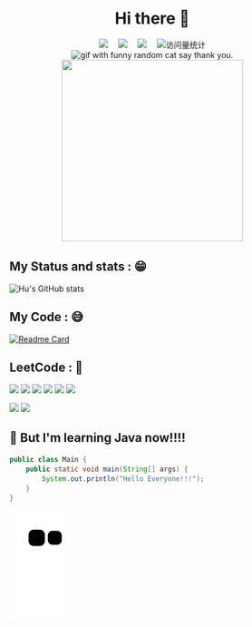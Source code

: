 <h1 align="center">
  Hi there 👋
</h1>

<!--
**hu245334/hu245334** is a ✨ _special_ ✨ repository because its `README.md` (this file) appears on your GitHub profile.

Here are some ideas to get you started:

- 🔭 I’m currently working on ...
- 🌱 I’m currently learning ...
- 👯 I’m looking to collaborate on ...
- 🤔 I’m looking for help with ...
- 💬 Ask me about ...
- 📫 How to reach me: ...
- 😄 Pronouns: ...
- ⚡ Fun fact: ...

![Repo Card](https://github-readme-stats.vercel.app/api/pin/?username=younger-1&repo=topological-value-in-graph)

![My stats](https://github-readme-stats.vercel.app/api?username=younger-1&show_icons=true&icon_color=CE1D2D&text_color=718096&bg_color=ffffff&hide_title=true)

Awesome githuber
- https://github.com/Youngermaster/Youngermaster
- https://github.com/hylerrix/hylerrix
- https://github.com/Xunzhuo/Xunzhuo
- https://github.com/elianiva/elianiva
- https://github.com/glepnir/glepnir
- https://github.com/kkiyama117/kkiyama117
- https://github.com/changkun/changkun
- https://github.com/yangwenmai/yangwenmai
- https://github.com/NTBBloodbath/NTBBloodbath
- https://github.com/dhruvasagar/dhruvasagar
- https://github.com/Light-City//Light-City
- https://github.com/rhysd/rhysd
- https://github.com/abzcoding/abzcoding
- https://github.com/SigureMo/SigureMo
- https://github.com/vbalien/vbalien [github action]
- https://github.com/funkyremi/funkyremi
- https://github.com/watzon/watzon
- https://github.com/michaelb/michaelb
- https://github.com/lambdalisue/lambdalisue
- https://github.com/spywhere/spywhere
-->


<div align="center">
    <a href="https://hu245334.github.io/"><img src="https://img.shields.io/badge/Website-博客-blue" /></a>&emsp;
    <!--<a href="https://twitter.com/EliHill/"><img src="https://img.shields.io/badge/Twitter-推特-blue" /></a>&emsp;-->
    <a href="https://www.youtube.com/channel/UCl-Lhkp5lHiUaBeRnA5ePpg"><img src="https://img.shields.io/badge/YouTube-油管-c32136" /></a>&emsp;
    <!--<a href="https://"><img src="https://img.shields.io/badge/WeChat-微信-07c160" /></a>&emsp;-->
    <a href="https://space.bilibili.com/448488855/"><img src="https://img.shields.io/badge/Bilibili-B站-ff69b4" /></a>&emsp;
    <!--<a href="https://blog.csdn.net/weixin_50915462/"><img src="https://img.shields.io/badge/CSDN-论坛-c32136" /></a>&emsp;-->
    <!--<a href="https://www.zhihu.com/people/sunguoqi/"><img src="https://img.shields.io/badge/Zhihu-知乎-blue" /></a>&emsp;-->
    <!-- visitor statistics logo 访问量统计徽标 -->
    <img src="https://komarev.com/ghpvc/?username=hu245334&label=Views&color=0e75b6&style=flat" alt="访问量统计" />
</div>

 
<div align="center">
    <img height="150" src="images/rock-rock-rock.gif" alt="gif with funny random cat say thank you." />
</div>



<div align="center">
  <img src="https://octodex.github.com/images/justicetocat.jpg" width="320" height="320">
<!--   <img src="https://octodex.github.com/images/daftpunktocat-thomas.gif" width="320" height="320"> -->
<!--   <img src="https://octodex.github.com/images/daftpunktocat-guy.gif" width="320" height="320">  -->
</div>



## My Status and stats : 😁

![Hu's GitHub stats](https://github-readme-stats.vercel.app/api?username=hu245334)

## My Code : 😅

[![Readme Card](https://github-readme-stats.vercel.app/api/pin/?username=hu245334&repo=ECT)](https://github.com/hu245334/ECT)

## LeetCode : 🤕
 [![](https://leetcode-badge.haozibi.dev/v1cn/elihill.svg)](https://leetcode.cn/u/elihill/) [![](https://leetcode-badge.haozibi.dev/v1cn/ranking/elihill.svg)](https://leetcode.cn/u/elihill/) [![](https://leetcode-badge.haozibi.dev/v1cn/solved/elihill.svg)](https://leetcode.cn/u/elihill/) [![](https://leetcode-badge.haozibi.dev/v1cn/solved-rate/elihill.svg)](hhttps://leetcode.cn/u/elihill/) [![](https://leetcode-badge.haozibi.dev/v1cn/accepted/elihill.svg)](https://leetcode.cn/u/elihill/) [![](https://leetcode-badge.haozibi.dev/v1cn/accepted-rate/elihill.svg)](https://leetcode.cn/u/elihill/)

![](https://leetcode-badge.haozibi.dev/v1cn/chart/submission-calendar/elihill.svg?type=past-year&color=green)
![](https://leetcode-badge.haozibi.dev/v1cn/card/question-process/elihill.svg)
<!--![](https://leetcode-badge.haozibi.dev/v1cn/card/contest-ranking/elihill.svg)-->


<!--## 🏆 Github Profile Trophy-->

<!--<img src="https://github-profile-trophy.vercel.app/?username=hu245334&column=8"/>-->


## 🧐 But I'm learning Java now!!!!

```Java
public class Main {
    public static void main(String[] args) {
        System.out.println("Hello Everyone!!!");
    }
}
```

![](https://raw.githubusercontent.com/younger-1/younger-1/output/github-contribution-grid-snake.svg)

